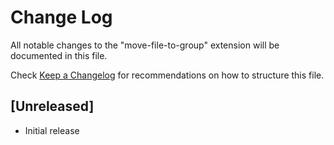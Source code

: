 # Change Log

All notable changes to the "move-file-to-group" extension will be documented in this file.

Check [Keep a Changelog](http://keepachangelog.com/) for recommendations on how to structure this file.

## [Unreleased]

- Initial release